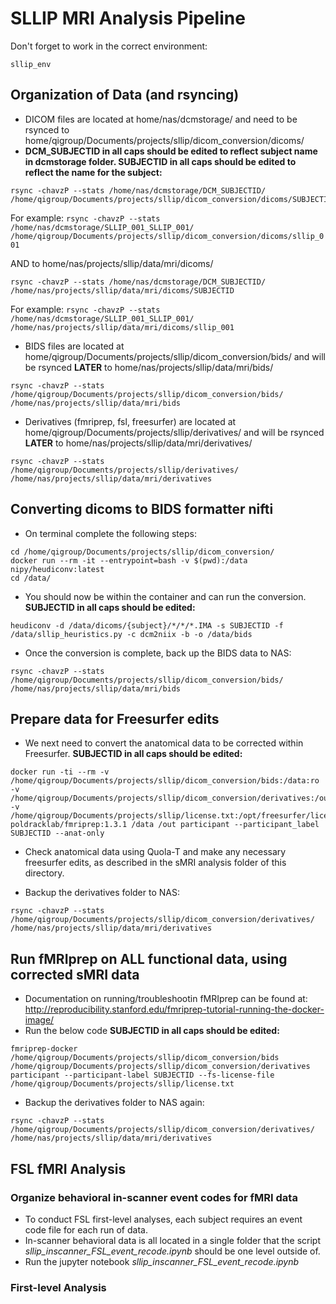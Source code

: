 # SLLIP MRI Analysis Pipeline

Don't forget to work in the correct environment:
```
sllip_env
```
## Organization of Data (and rsyncing)
-  DICOM files are located at home/nas/dcmstorage/ and need to be rsynced to home/qigroup/Documents/projects/sllip/dicom_conversion/dicoms/ 
-  **DCM_SUBJECTID in all caps should be edited to reflect subject name in dcmstorage folder. SUBJECTID in all caps should be edited to reflect the name for the subject:**
```
rsync -chavzP --stats /home/nas/dcmstorage/DCM_SUBJECTID/ /home/qigroup/Documents/projects/sllip/dicom_conversion/dicoms/SUBJECTID
```
For example: ```rsync -chavzP --stats /home/nas/dcmstorage/SLLIP_001_SLLIP_001/ /home/qigroup/Documents/projects/sllip/dicom_conversion/dicoms/sllip_001```

AND to home/nas/projects/sllip/data/mri/dicoms/
```
rsync -chavzP --stats /home/nas/dcmstorage/DCM_SUBJECTID/ /home/nas/projects/sllip/data/mri/dicoms/SUBJECTID
```
For example: ```rsync -chavzP --stats /home/nas/dcmstorage/SLLIP_001_SLLIP_001/ /home/nas/projects/sllip/data/mri/dicoms/sllip_001```

-  BIDS files are located at home/qigroup/Documents/projects/sllip/dicom_conversion/bids/ and will be rsynced **LATER** to home/nas/projects/sllip/data/mri/bids/
```
rsync -chavzP --stats /home/qigroup/Documents/projects/sllip/dicom_conversion/bids/ /home/nas/projects/sllip/data/mri/bids
```
-  Derivatives (fmriprep, fsl, freesurfer) are located at home/qigroup/Documents/projects/sllip/derivatives/ and will be rsynced **LATER** to home/nas/projects/sllip/data/mri/derivatives/
```
rsync -chavzP --stats /home/qigroup/Documents/projects/sllip/derivatives/ /home/nas/projects/sllip/data/mri/derivatives
```

## Converting dicoms to BIDS formatter nifti
-  On terminal complete the following steps:
```
cd /home/qigroup/Documents/projects/sllip/dicom_conversion/
docker run --rm -it --entrypoint=bash -v $(pwd):/data nipy/heudiconv:latest
cd /data/
```
-  You should now be within the container and can run the conversion. **SUBJECTID in all caps should be edited:**
```
heudiconv -d /data/dicoms/{subject}/*/*/*.IMA -s SUBJECTID -f /data/sllip_heuristics.py -c dcm2niix -b -o /data/bids
```
- Once the conversion is complete, back up the BIDS data to NAS:
```
rsync -chavzP --stats /home/qigroup/Documents/projects/sllip/dicom_conversion/bids/ /home/nas/projects/sllip/data/mri/bids
```
## Prepare data for Freesurfer edits
-  We next need to convert the anatomical data to be corrected within Freesurfer. **SUBJECTID in all caps should be edited:**
```
docker run -ti --rm -v /home/qigroup/Documents/projects/sllip/dicom_conversion/bids:/data:ro -v /home/qigroup/Documents/projects/sllip/dicom_conversion/derivatives:/out -v /home/qigroup/Documents/projects/sllip/license.txt:/opt/freesurfer/license.txt poldracklab/fmriprep:1.3.1 /data /out participant --participant_label SUBJECTID --anat-only
```
-  Check anatomical data using Quola-T and make any necessary freesurfer edits, as described in the sMRI analysis folder of this directory.

-  Backup the derivatives folder to NAS:
```
rsync -chavzP --stats /home/qigroup/Documents/projects/sllip/dicom_conversion/derivatives/ /home/nas/projects/sllip/data/mri/derivatives
```
## Run fMRIprep on ALL functional data, using corrected sMRI data
-  Documentation on running/troubleshootin fMRIprep can be found at: http://reproducibility.stanford.edu/fmriprep-tutorial-running-the-docker-image/
-  Run the below code **SUBJECTID in all caps should be edited:**
```
fmriprep-docker /home/qigroup/Documents/projects/sllip/dicom_conversion/bids /home/qigroup/Documents/projects/sllip/dicom_conversion/derivatives participant --participant-label SUBJECTID --fs-license-file /home/qigroup/Documents/projects/sllip/license.txt
```
-  Backup the derivatives folder to NAS again:
```
rsync -chavzP --stats /home/qigroup/Documents/projects/sllip/dicom_conversion/derivatives/ /home/nas/projects/sllip/data/mri/derivatives
```
## FSL fMRI Analysis
### Organize behavioral in-scanner event codes for fMRI data
-  To conduct FSL first-level analyses, each subject requires an event code file for each run of data.
-  In-scanner behavioral data is all located in a single folder that the script *sllip_inscanner_FSL_event_recode.ipynb* should be one level outside of. 
- Run the jupyter notebook *sllip_inscanner_FSL_event_recode.ipynb*

### First-level Analysis
